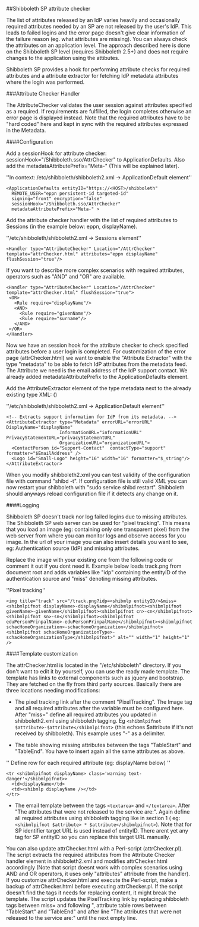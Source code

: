 ##Shibboleth SP attribute checker

The list of attributes released by an IdP varies heavily and occasionally required attributes needed by an SP are not released by the user's IdP. This leads to failed logins and the error page doesn't give clear information of the failure reason (eg. what attributes are missing). You can always check the attributes on an application level. The approach described here is done on the Shibboleth SP level (requires Shibboleth 2.5+) and does not require changes to the application using the attibutes.

Shibboleth SP provides a hook for performing attribute checks for required attributes and a attribute extractor for fetching IdP metadata attributes where the login was performed.

###Attribute Checker Handler

The AttributeChecker validates the user session against attributes specified as a required. If requirements are fulfilled, the login completes otherwise an error page is displayed instead. Note that the required attributes have to be "hard coded" here and kept in sync with the required attributes expressed in the Metadata.

####Configuration

Add a sessionHook for attribute checker: sessionHook="/Shibboleth.sso/AttrChecker" to ApplicationDefaults. Also add the metadataAttributePrefix="Meta-" (This will be explained later).

''In context: /etc/shibboleth/shibboleth2.xml -> ApplicationDefault element''

```
<ApplicationDefaults entityID="https://<HOST>/shibboleth"
  REMOTE_USER="eppn persistent-id targeted-id"
  signing="front" encryption="false"
  sessionHook="/Shibboleth.sso/AttrChecker"
  metadataAttributePrefix="Meta-" >
```

Add the attribute checker handler with the list of required attributes to Sessions (in the example below: eppn, displayName).

''/etc/shibboleth/shibboleth2.xml -> Sessions element''

```
<Handler type="AttributeChecker" Location="/AttrChecker" template="attrChecker.html" attributes="eppn displayName" flushSession="true"/>
```

If you want to describe more complex scenarios with required attributes, operators such as "AND" and "OR" are available.

```
<Handler type="AttributeChecker" Location="/AttrChecker" template="attrChecker.html" flushSession="true">
 <OR>
   <Rule require="displayName"/>
   <AND>
     <Rule require="givenName"/>
     <Rule require="surname"/>
   </AND>
 </OR>
</Handler>
```

Now we have an session hook for the attribute checker to check specified attributes before a user login is completed. For customization of the error page (attrChecker.html) we want to enable the "Attribute Extractor" with the type "metadata" to be able to fetch IdP attributes from the metadata feed. The Attribute we need is the email address of the IdP support contact. We already added metadataAttributePrefix to the ApplicationDefaults element.

Add the AttributeExtractor element of the type metadata next to the already existing type XML: (<AttributeExtractor type="XML" validate="true" path="attribute-map.xml"/>)

''/etc/shibboleth/shibboleth2.xml -> ApplicationDefault element''

```
<!-- Extracts support information for IdP from its metadata. -->
<AttributeExtractor type="Metadata" errorURL="errorURL" DisplayName="displayName"
                    InformationURL="informationURL" PrivacyStatementURL="privacyStatementURL"
                    OrganizationURL="organizationURL">
  <ContactPerson id="Support-Contact"  contactType="support" formatter="$EmailAddress" />
  <Logo id="Small-Logo" height="16" width="16" formatter="$_string"/>
</AttributeExtractor>
```

When you modify shibboleth2.xml you can test validity of the configuration file with command "shibd -t". If configuration file is still valid XML you can now restart your shibboleth with "sudo service shibd restart". Shibboleth should anyways reload configuration file if it detects any change on it.

####Logging

Shibboleth SP doesn't track nor log failed logins due to missing attributes. The Shibboleth SP web server can be used for "pixel tracking". This means that you load an image (eg: containing only one transparent pixel) from the web server  from where you can monitor logs and observe access for you image. In the url of your image you can also insert details you want to see, eg: Authentication source (IdP) and missing attributes.

Replace the image with your existing one from the following code or comment it out if you dont need it. Example below loads track.png from document root and adds variables like "idp" containing the entityID of the authentication source and "miss" denoting missing attributes.

''Pixel tracking''

```
<img title="track" src="/track.png?idp=<shibmlp entityID/>&miss=<shibmlpifnot displayName>-displayName</shibmlpifnot><shibmlpifnot givenName>-givenName</shibmlpifnot><shibmlpifnot cn>-cn</shibmlpifnot><shibmlpifnot sn>-sn</shibmlpifnot><shibmlpifnot eduPersonPrinpalName>-eduPersonPrinpalName</shibmlpifnot><shibmlpifnot schacHomeOrganization>-schacHomeOrganization</shibmlpifnot><shibmlpifnot schacHomeOrganizationType>-schacHomeOrganizationType</shibmlpifnot>" alt="" width="1" height="1" />
```

####Template customization

The attrChecker.html is located in the "/etc/shibboleth" directory. If you don't want to edit it by yourself, you can use the ready made template. The template has links to external components such as jquery and bootstrap. They are fetched on the fly from third party sources. Basically there are three locations needing modifications:

* The pixel tracking link after the comment "PixelTracking". The Image tag and all required attributes after the variable must be configured here. After "miss=" define all required attributes you updated in shibboleth2.xml using shibboleth tagging. Eg `<shibmlpifnot $attribute>-$attribute</shibmlpifnot>` (this echoes $attribute if it's not received by shibboleth). This example uses "-" as a delimiter.

* The table showing missing attributes between the tags "TableStart" and "TableEnd". You have to insert again all the same attributes as above.

'' Define row for each required attribute (eg: displayName below) ''

```
<tr <shibmlpifnot displayName> class='warning text-danger'</shibmlpifnot>>
  <td>displayName</td>
  <td><shibmlp displayName /></td>
</tr>
```

* The email template between the tags `<textarea>` and `</textarea>`. After "The attributes that were not released to the service are:". Again define all required attributes using shibboleth tagging like in section 1 ( eg: `<shibmlpifnot $attribute> * $attribute</shibmlpifnot>`). Note that for SP identifier target URL is used instead of entityID. There arent yet any tag for SP entityID so you can replace this target URL manually.

You can also update attrChecker.html with a Perl-script (attrChecker.pl). The script extracts the required attributes from the Attribute Checker handler element in shibboleth2.xml and modifies attrChecker.html accordingly (Note that script doesnt work with complex scenarios using AND and OR operators, it uses only "attributes" attribute from the handler). If you customize attrChecker.html and execute the Perl-script, make a backup of attrChecker.html before executing attrChecker.pl. If the script doesn't find the tags it needs for replacing content, it might break the template. The script updates the PixelTracking link by replacing shibboleth tags between miss= and following ", attribute table rows between "TableStart" and "TableEnd" and after line "The attributes that were not released to the service are:" until the next empty line.
